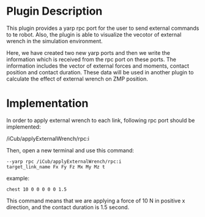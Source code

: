 # Plugin Description

This plugin provides a yarp rpc port for the user to send external commands to te robot. Also, the plugin is able to visualize the vecotor of external wrench in the simulation environment.

Here, we have created two new yarp ports and then we write the information which is received from the rpc port on these ports. The information includes the vector of external forces and moments, contact position and contact duration. These data will be used in another plugin to calculate the effect of external wrench on ZMP position.

# Implementation

In order to apply external wrench to each link, following rpc port should be implemented:

/iCub/applyExternalWrench/rpc:i

Then, open a new terminal and use this command:

    --yarp rpc /iCub/applyExternalWrench/rpc:i 
    target_link_name Fx Fy Fz Mx My Mz t

example:

    chest 10 0 0 0 0 0 1.5

This command means that we are applying a force of 10 N in positive x direction, and the contact duration is 1.5 second.




